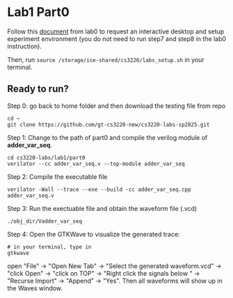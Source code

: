 # Lab1 Part0

Follow this [document](https://docs.google.com/document/d/1AEyVnDq-EX87BF8rP6L7kGDFoxXFHFT3Fsqeemnlcyk/edit?usp=sharing) from lab0 to request an interactive desktop and setup experiment environment (you do not need to run step7 and step8 in the lab0 instruction).

Then, run `source /storage/ice-shared/cs3220/labs_setup.sh` in your terminal.

## Ready to run?
Step 0: go back to home folder and then download the testing file from repo 
```
cd ~
git clone https://github.com/gt-cs3220-new/cs3220-labs-sp2025.git
```

Step 1: Change to the path of part0 and compile the verilog module of **adder_var_seq**. 
```
cd cs3220-labs/lab1/part0
verilator --cc adder_var_seq.v --top-module adder_var_seq
```

Step 2: Compile the executable file
```
verilator -Wall --trace --exe --build -cc adder_var_seq.cpp adder_var_seq.v
```

Step 3: Run the exectuable file and obtain the waveform file (.vcd)
```
./obj_dir/Vadder_var_seq
```

Step 4: Open the GTKWave to visualize the generated trace:

```
# in your terminal, type in
gtkwave
```

open "File" -> "Open New Tab" -> "Select the generated waveform.vcd" -> "click Open" -> "click on TOP" -> "Right click the signals below " -> "Recurse Import" -> "Append" -> "Yes".
Then all waveforms will show up in the Waves window.
